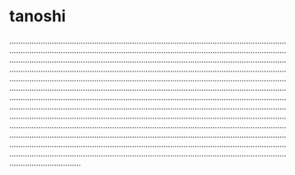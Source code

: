 # tanoshi
............................................................................................................................................................................................................................................................................................................................................................................................................................................................................................................................................................................................................................................................................................................................................................................................................................................................................................................................................................................................................................................................................................................................................................................................................................................................................................................................................................................................................................................................................................................................................................................................................................................................................................................
